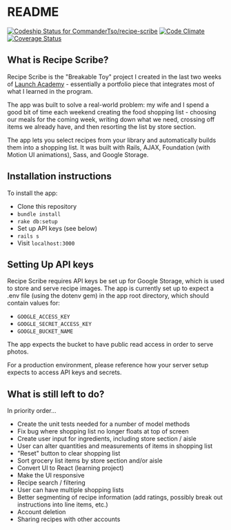 README
==

[ ![Codeship Status for CommanderTso/recipe-scribe](https://codeship.com/projects/7b969140-e727-0133-81da-0eb548e23054/status?branch=master)](https://codeship.com/projects/146859)
[![Code Climate](https://codeclimate.com/github/CommanderTso/recipe-scribe/badges/gpa.svg)](https://codeclimate.com/github/CommanderTso/recipe-scribe)
[![Coverage Status](https://coveralls.io/repos/github/CommanderTso/recipe-scribe/badge.svg?branch=master)](https://coveralls.io/github/CommanderTso/recipe-scribe?branch=master)

What is Recipe Scribe?
---

Recipe Scribe is the "Breakable Toy" project I created in the last two weeks of [Launch Academy](https://launchacademy.com/) - essentially a portfolio piece that integrates most of what I learned in the program.

The app was built to solve a real-world problem: my wife and I spend a good bit of time each weekend creating the food shopping list - choosing our meals for the coming week, writing down what we need, crossing off items we already have, and then resorting the list by store section.

The app lets you select recipes from your library and automatically builds them into a shopping list. It was built with Rails, AJAX, Foundation (with Motion UI animations), Sass, and Google Storage.

Installation instructions
---
To install the app:
* Clone this repository
* `bundle install`
* `rake db:setup`
* Set up API keys (see below)
* `rails s`
* Visit `localhost:3000`

Setting Up API keys
---
Recipe Scribe requires API keys be set up for Google Storage, which is used to store and serve recipe images. The app is currently set up to expect a .env file (using the dotenv gem) in the app root directory, which should contain values for:
* `GOOGLE_ACCESS_KEY`
* `GOOGLE_SECRET_ACCESS_KEY`
* `GOOGLE_BUCKET_NAME`

The app expects the bucket to have public read access in order to serve photos.

For a production environment, please reference how your server setup expects to access API keys and secrets.

What is still left to do?
---
In priority order...

* Create the unit tests needed for a number of model methods
* Fix bug where shopping list no longer floats at top of screen
* Create user input for ingredients, including store section / aisle
* User can alter quantities and measurements of items in shopping list
* "Reset" button to clear shopping list
* Sort grocery list items by store section and/or aisle
* Convert UI to React (learning project)
* Make the UI responsive
* Recipe search / filtering
* User can have multiple shopping lists
* Better segmenting of recipe information (add ratings, possibly break out instructions into line items, etc.)
* Account deletion
* Sharing recipes with other accounts
